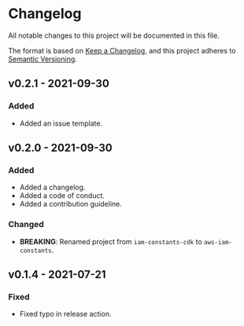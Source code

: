 # Changelog

All notable changes to this project will be documented in this file.

The format is based on [Keep a Changelog](https://keepachangelog.com/en/1.0.0/), and this project adheres to [Semantic Versioning](https://semver.org/spec/v2.0.0.html).

## v0.2.1 - 2021-09-30
### Added
* Added an issue template.

## v0.2.0 - 2021-09-30
### Added
* Added a changelog.
* Added a code of conduct.
* Added a contribution guideline.

### Changed
* **BREAKING**: Renamed project from ```iam-constants-cdk``` to ```aws-iam-constants```.

## v0.1.4 - 2021-07-21
### Fixed
* Fixed typo in release action.
